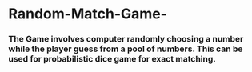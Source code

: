 # Random-Match-Game-

### The Game involves computer randomly choosing a number while the player guess from a pool of numbers. This can be used for probabilistic dice game for exact matching. 
